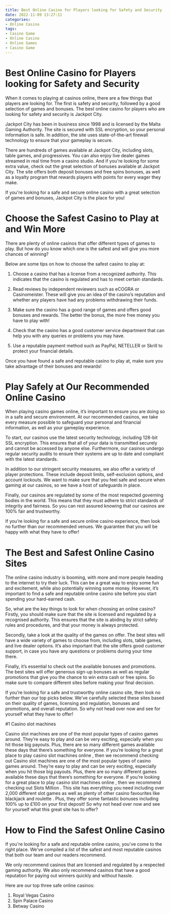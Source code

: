 ```yaml
---
title: Best Online Casino for Players looking for Safety and Security 
date: 2022-11-09 13:27:11
categories:
- Online Casino
tags:
- Casino Game
- Online Casino
- Online Games
- Casino Game
---
```



#  Best Online Casino for Players looking for Safety and Security 

When it comes to playing at casinos online, there are a few things that players are looking for. The first is safety and security, followed by a good selection of games and bonuses. The best online casino for players who are looking for safety and security is Jackpot City.

Jackpot City has been in business since 1998 and is licensed by the Malta Gaming Authority. The site is secured with SSL encryption, so your personal information is safe. In addition, the site uses state-of-the-art firewall technology to ensure that your gameplay is secure.

There are hundreds of games available at Jackpot City, including slots, table games, and progressives. You can also enjoy live dealer games streamed in real time from a casino studio. And if you're looking for some extra value, check out the great selection of bonuses available at Jackpot City. The site offers both deposit bonuses and free spins bonuses, as well as a loyalty program that rewards players with points for every wager they make.

If you're looking for a safe and secure online casino with a great selection of games and bonuses, Jackpot City is the place for you!

#  Choose the Safest Casino to Play at and Win More 

There are plenty of online casinos that offer different types of games to play. But how do you know which one is the safest and will give you more chances of winning?

Below are some tips on how to choose the safest casino to play at:

1. Choose a casino that has a license from a recognized authority. This indicates that the casino is regulated and has to meet certain standards.

2. Read reviews by independent reviewers such as eCOGRA or Casinomeister. These will give you an idea of the casino’s reputation and whether any players have had any problems withdrawing their funds.

3. Make sure the casino has a good range of games and offers good bonuses and rewards. The better the bonus, the more free money you have to play with!

4. Check that the casino has a good customer service department that can help you with any queries or problems you may have.

5. Use a reputable payment method such as PayPal, NETELLER or Skrill to protect your financial details.

Once you have found a safe and reputable casino to play at, make sure you take advantage of their bonuses and rewards!

#  Play Safely at Our Recommended Online Casino 

When playing casino games online, it’s important to ensure you are doing so in a safe and secure environment. At our recommended casinos, we take every measure possible to safeguard your personal and financial information, as well as your gameplay experience.

To start, our casinos use the latest security technology, including 128-bit SSL encryption. This ensures that all of your data is transmitted securely and cannot be accessed by anyone else. Furthermore, our casinos undergo regular security audits to ensure their systems are up to date and compliant with the latest standards.

In addition to our stringent security measures, we also offer a variety of player protections. These include deposit limits, self-exclusion options, and account lockouts. We want to make sure that you feel safe and secure when gaming at our casinos, so we have a host of safeguards in place.

Finally, our casinos are regulated by some of the most respected governing bodies in the world. This means that they must adhere to strict standards of integrity and fairness. So you can rest assured knowing that our casinos are 100% fair and trustworthy.

If you’re looking for a safe and secure online casino experience, then look no further than our recommended venues. We guarantee that you will be happy with what they have to offer!

#  The Best and Safest Online Casino Sites 

The online casino industry is booming, with more and more people heading to the internet to try their luck. This can be a great way to enjoy some fun and excitement, while also potentially winning some money. However, it’s important to find a safe and reputable online casino site before you start spending your hard-earned cash.

So, what are the key things to look for when choosing an online casino?Firstly, you should make sure that the site is licensed and regulated by a recognised authority. This ensures that the site is abiding by strict safety rules and procedures, and that your money is always protected.

Secondly, take a look at the quality of the games on offer. The best sites will have a wide variety of games to choose from, including slots, table games, and live dealer options. It’s also important that the site offers good customer support, in case you have any questions or problems during your time there.

Finally, it’s essential to check out the available bonuses and promotions. The best sites will offer generous sign-up bonuses as well as regular promotions that give you the chance to win extra cash or free spins. So make sure to compare different sites before making your final decision.

If you’re looking for a safe and trustworthy online casino site, then look no further than our top picks below. We’ve carefully selected these sites based on their quality of games, licensing and regulation, bonuses and promotions, and overall reputation. So why not head over now and see for yourself what they have to offer!

#1 Casino slot machines 














Casino slot machines are one of the most popular types of casino games around. They’re easy to play and can be very exciting, especially when you hit those big payouts. Plus, there are so many different games available these days that there’s something for everyone. If you’re looking for a great place to play casino slot machines online , then we recommend checking out Casino slot machines are one of the most popular types of casino games around. They’re easy to play and can be very exciting, especially when you hit those big payouts. Plus, there are so many different games available these days that there’s something for everyone. If you’re looking for a great place to play casino slot machines online , then we recommend checking out Slots Million . This site has everything you need including over 2,000 different slot games as well as plenty of other casino favourites like blackjack and roulette . Plus, they offer some fantastic bonuses including 100% up to £100 on your first deposit! So why not head over now and see for yourself what this great site has to offer?

#  How to Find the Safest Online Casino

If you're looking for a safe and reputable online casino, you've come to the right place. We've compiled a list of the safest and most reputable casinos that both our team and our readers recommend.

We only recommend casinos that are licensed and regulated by a respected gaming authority. We also only recommend casinos that have a good reputation for paying out winners quickly and without hassle.

Here are our top three safe online casinos:

1. Royal Vegas Casino
2. Spin Palace Casino
3. Betway Casino